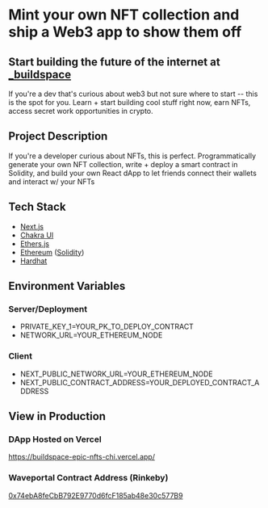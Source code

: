 # Mint your own NFT collection and ship a Web3 app to show them off

## Start building the future of the internet at [_buildspace](https://buildspace.so/)

If you're a dev that's curious about web3 but not sure where to start -- this is the spot for you. Learn + start building cool stuff right now, earn NFTs, access secret work opportunities in crypto.

## Project Description

If you're a developer curious about NFTs, this is perfect. Programmatically generate your own NFT collection, write + deploy a smart contract in Solidity, and build your own React dApp to let friends connect their wallets and interact w/ your NFTs

## Tech Stack

* [Next.js](https://nextjs.org/)
* [Chakra UI](https://chakra-ui.com/)
* [Ethers.js](https://docs.ethers.io/v5/)
* [Ethereum](https://ethereum.org/en/) ([Solidity](https://soliditylang.org/))
* [Hardhat](https://hardhat.org/)

## Environment Variables

### Server/Deployment

* PRIVATE_KEY_1=YOUR_PK_TO_DEPLOY_CONTRACT
* NETWORK_URL=YOUR_ETHEREUM_NODE

### Client

* NEXT_PUBLIC_NETWORK_URL=YOUR_ETHEREUM_NODE
* NEXT_PUBLIC_CONTRACT_ADDRESS=YOUR_DEPLOYED_CONTRACT_ADDRESS

## View in Production

### DApp Hosted on Vercel

<https://buildspace-epic-nfts-chi.vercel.app/>

### Waveportal Contract Address (Rinkeby)

[0x74ebA8feCbB792E9770d6fcF185ab48e30c577B9](https://rinkeby.etherscan.io/address/0x74ebA8feCbB792E9770d6fcF185ab48e30c577B9)
